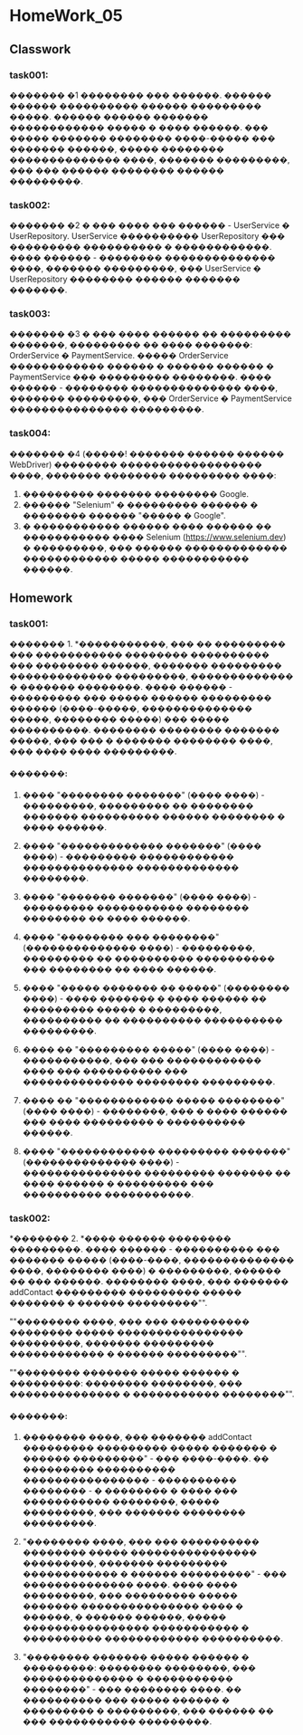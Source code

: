 # HomeWork_05

## Classwork

### task001:

������� �1
�������� ��� ������. ������ ������ ���������� ������ ��������� �����. ������ ������ �������
������������ ����� � ���� ������.
��� ����� ������� �������� ����-����� ��� ������� ������, ����� �������� ��������������
����, ������� ���������, ��� ��� ������ �������� ������ ���������.

### task002:

������� �2
� ��� ���� ��� ������ - UserService � UserRepository. UserService ���������� UserRepository ���
��������� ���������� � ������������. ���� ������ - �������� �������������� ����, �������
���������, ��� UserService � UserRepository �������� ������ ������� �������.

### task003:

������� �3
� ��� ���� ������ �� ��������� �������, ��������� �� ���� �������: OrderService �
PaymentService. ����� OrderService ������������ ������ � ������ ������ �
PaymentService ��� ��������� ��������. ���� ������ - �������� �������������� ����,
������� ���������, ��� OrderService � PaymentService ��������������� ���������.

### task004:

������� �4 (�����! ������� ������ ������ WebDriver)
�������� ������������������ ����, ������� �������� ��������� ����:

1. ��������� ������� �������� Google.
2. ������ "Selenium" � ��������� ������ � �������� ������ "����� � Google".
3. � ����������� ������ ���� ������ �� ����������� ���� Selenium
   (https://www.selenium.dev) � ���������, ��� ������ ������������� ������������ �����
   ����������� ������.

## Homework

### task001:

������� 1. \*�����������, ��� �� ��������� ��� ����������� �������� ���������� ��� �������� ������, ������� ���������
������������� ���������, ������������� � ������� ��������.
���� ������ - ��������� ��� ����� ������ ��������� ������ (����-�����, �������������� �����, �������� �����) ��� �����
����������. �������� �������� ������� �����, ��� ��� � ������� �������� ����, ��� ���� ���� ���������.

#### �������:

1. ���� "�������� �������" (���� ����) - ���������, ��������� �� �������� ������� ���������� ������ �������� � ����
   ������.

2. ���� "������������� �������" (���� ����) - ��������� ������������ �������������� ������������� ��������.

3. ���� "������� �������" (���� ����) - ��������� ����������� �������� �������� �� ���� ������.

4. ���� "�������� ��� ��������" (�������������� ����) - ���������, ��������� �� ���������� ���������� ��� �������� ��
   ���� ������.

5. ���� "����� ������� �� �����" (�������� ����) - ���� ������� � ���� ������ �� ��������� ����� � ���������, ����������
   �� ���������� ���������� ���������.

6. ���� �� "��������� �����" (���� ����) - �����������, ��� ��� ������������ ���� ��� ���������� ��� ��������������
   �������� ���������.

7. ���� �� "������������ ����� ��������" (���� ����) - ��������, ��� � ���� ������ ��� ���� ��������� � ����������
   ������.

8. ���� "������������ ��������� �������" (�������������� ����) - ��������������� ��������� ������� �� ���� ������ �
   ��������� ��� ���������� �����������.

### task002:

*������� 2. *���� ������ �������� ���������. ���� ������ - ���������� ��� ������� ����� (����-����, �������������� ����,
�������� ����) � ���������, ������ �� ��� ������.
�������� ����, ��� ������� addContact ��������� ��������� ����� ������� � ������ ���������"".

""�������� ����, ��� ��� ���������� �������� ����� ���������������� ���������, ������� ��������� ������������ � ������
���������"".

""�������� ������� ����� ������ � ���������: �������� ��������, ��� �������������� � ����������� ��������"".

#### �������:

1. �������� ����, ��� ������� addContact ��������� ��������� ����� ������� � ������ ���������" - ��� ����-����.
   �� ��������� ���������� ���������������� - ���������� �������� - � �������� � ���� ��� ����������� ��������,
   ����� ���������, ��� ������� �������� ���������.

2. "�������� ����, ��� ��� ���������� �������� ����� ���������������� ���������, ������� ��������� ������������ � ������
   ���������" - ��� �������������� ����. ���� ���� ���������, ��� ��������� ����� ������� ��������������� ���� � ������,
   � ������ ������, ����� ���������������� ����������� � ���������� ������������ ����������.

3. "�������� ������� ����� ������ � ���������: �������� ��������, ��� �������������� � ����������� ��������" - ���
   �������� ����. �� ���������� ��� ����� ������ � ��������� � ���������, ��� ������ �� ��� ����������� ���������.

